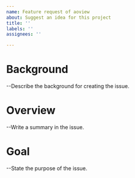 ```yaml
---
name: Feature request of aoview
about: Suggest an idea for this project
title: ''
labels: ''
assignees: ''

---
```


# Background

--Describe the background for creating the issue.

# Overview

--Write a summary in the issue.

# Goal

--State the purpose of the issue.
